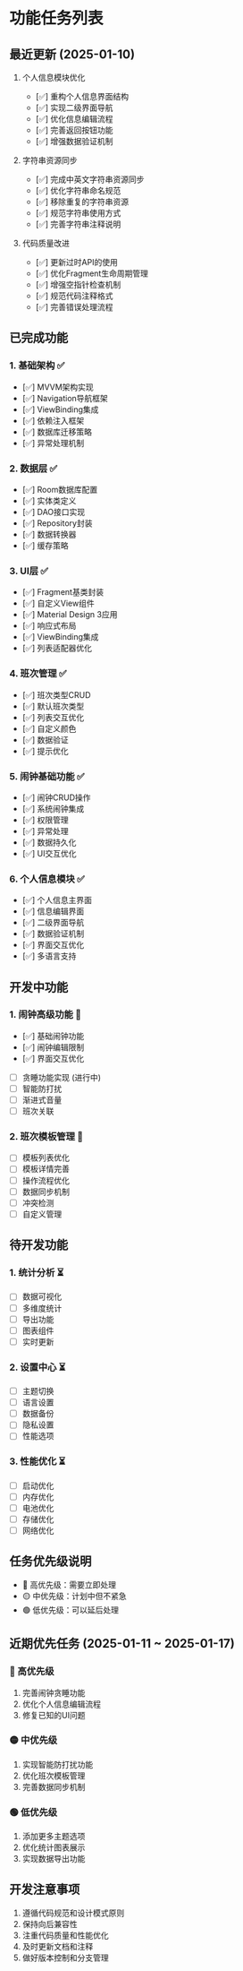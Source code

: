 # 功能任务列表

## 最近更新 (2025-01-10)
1. 个人信息模块优化
   - [✅] 重构个人信息界面结构
   - [✅] 实现二级界面导航
   - [✅] 优化信息编辑流程
   - [✅] 完善返回按钮功能
   - [✅] 增强数据验证机制

2. 字符串资源同步
   - [✅] 完成中英文字符串资源同步
   - [✅] 优化字符串命名规范
   - [✅] 移除重复的字符串资源
   - [✅] 规范字符串使用方式
   - [✅] 完善字符串注释说明

3. 代码质量改进
   - [✅] 更新过时API的使用
   - [✅] 优化Fragment生命周期管理
   - [✅] 增强空指针检查机制
   - [✅] 规范代码注释格式
   - [✅] 完善错误处理流程

## 已完成功能

### 1. 基础架构 ✅
- [✅] MVVM架构实现
- [✅] Navigation导航框架
- [✅] ViewBinding集成
- [✅] 依赖注入框架
- [✅] 数据库迁移策略
- [✅] 异常处理机制

### 2. 数据层 ✅
- [✅] Room数据库配置
- [✅] 实体类定义
- [✅] DAO接口实现
- [✅] Repository封装
- [✅] 数据转换器
- [✅] 缓存策略

### 3. UI层 ✅
- [✅] Fragment基类封装
- [✅] 自定义View组件
- [✅] Material Design 3应用
- [✅] 响应式布局
- [✅] ViewBinding集成
- [✅] 列表适配器优化

### 4. 班次管理 ✅
- [✅] 班次类型CRUD
- [✅] 默认班次类型
- [✅] 列表交互优化
- [✅] 自定义颜色
- [✅] 数据验证
- [✅] 提示优化

### 5. 闹钟基础功能 ✅
- [✅] 闹钟CRUD操作
- [✅] 系统闹钟集成
- [✅] 权限管理
- [✅] 异常处理
- [✅] 数据持久化
- [✅] UI交互优化

### 6. 个人信息模块 ✅
- [✅] 个人信息主界面
- [✅] 信息编辑界面
- [✅] 二级界面导航
- [✅] 数据验证机制
- [✅] 界面交互优化
- [✅] 多语言支持

## 开发中功能

### 1. 闹钟高级功能 🔄
- [✅] 基础闹钟功能
- [✅] 闹钟编辑限制
- [✅] 界面交互优化
- [ ] 贪睡功能实现 (进行中)
- [ ] 智能防打扰
- [ ] 渐进式音量
- [ ] 班次关联

### 2. 班次模板管理 🔄
- [ ] 模板列表优化
- [ ] 模板详情完善
- [ ] 操作流程优化
- [ ] 数据同步机制
- [ ] 冲突检测
- [ ] 自定义管理

## 待开发功能

### 1. 统计分析 ⏳
- [ ] 数据可视化
- [ ] 多维度统计
- [ ] 导出功能
- [ ] 图表组件
- [ ] 实时更新

### 2. 设置中心 ⏳
- [ ] 主题切换
- [ ] 语言设置
- [ ] 数据备份
- [ ] 隐私设置
- [ ] 性能选项

### 3. 性能优化 ⏳
- [ ] 启动优化
- [ ] 内存优化
- [ ] 电池优化
- [ ] 存储优化
- [ ] 网络优化

## 任务优先级说明
- 🔴 高优先级：需要立即处理
- 🟡 中优先级：计划中但不紧急
- 🟢 低优先级：可以延后处理

## 近期优先任务 (2025-01-11 ~ 2025-01-17)

### 🔴 高优先级
1. 完善闹钟贪睡功能
2. 优化个人信息编辑流程
3. 修复已知的UI问题

### 🟡 中优先级
1. 实现智能防打扰功能
2. 优化班次模板管理
3. 完善数据同步机制

### 🟢 低优先级
1. 添加更多主题选项
2. 优化统计图表展示
3. 实现数据导出功能

## 开发注意事项
1. 遵循代码规范和设计模式原则
2. 保持向后兼容性
3. 注重代码质量和性能优化
4. 及时更新文档和注释
5. 做好版本控制和分支管理 